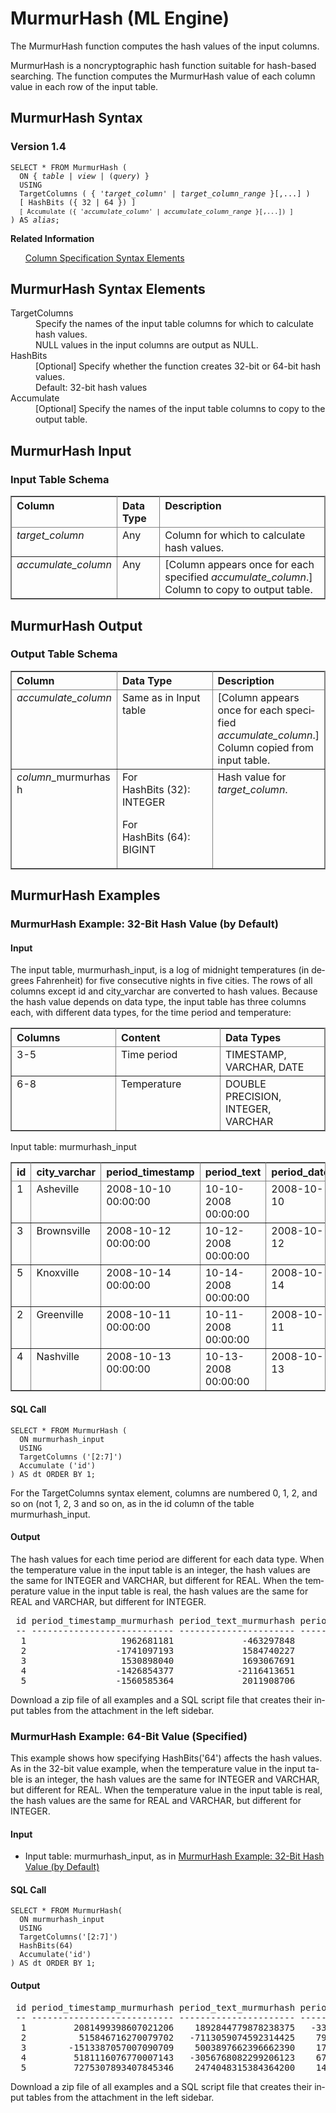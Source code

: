 <html><head></head><body><div class="nested0" aria-labelledby="ariaid-title1" topicindex="1" topicid="uif1507834592989" id="uif1507834592989"><h1 class="title topictitle1" id="ariaid-title1">MurmurHash (ML Engine)</h1><div class="body conbody">
<p class="p">The MurmurHash function computes the hash values of the input columns.</p>
<p class="p">MurmurHash is a noncryptographic hash function suitable for hash-based searching. The function computes the MurmurHash value of each column value in each row of the input table.</p></div><div class="topic reference nested1" aria-labelledby="ariaid-title2" topicindex="2" topicid="iwu1507834640667" xml:lang="en-us" lang="en-us" id="iwu1507834640667">
<h2 class="title topictitle2" id="ariaid-title2">MurmurHash Syntax</h2><div class="body refbody"><div class="section" id="iwu1507834640667__section_N1000E_N1000C_N10001">
<h3 class="title sectiontitle">Version 1.4</h3><pre class="pre codeblock" xml:space="preserve"><code>SELECT * FROM MurmurHash (
  <span>ON { <var class="keyword varname">table</var> | <var class="keyword varname">view</var> | (<var class="keyword varname">query</var>) }</span>
  USING
  TargetColumns ( { '<var class="keyword varname">target_column</var>' | <var class="keyword varname">target_column_range</var> }[,...] )
  [ HashBits ({ 32 | 64 }) ]
  <code class="ph codeph">[ Accumulate ({ '<var class="keyword varname">accumulate_column</var>' | <var class="keyword varname">accumulate_column_range</var> }[,...]) ]</code>
) AS <var class="keyword varname">alias</var>;</code></pre></div></div><div class="related-links"><div class="linklistheader"><p></p><b>Related Information</b></div>
<ul class="linklist linklist relinfo"><div class="linklistmember"><a href="ndv1557782188375.md">Column Specification Syntax Elements</a></div></ul></div></div><div class="topic reference nested1" aria-labelledby="ariaid-title3" topicindex="3" topicid="zle1507834645332" xml:lang="en-us" lang="en-us" id="zle1507834645332">
<h2 class="title topictitle2" id="ariaid-title3">MurmurHash Syntax Elements</h2><div class="body refbody"><div class="section" id="zle1507834645332__section_N10011_N1000E_N10001"><dl class="dl parml"><dt class="dt pt dlterm">TargetColumns</dt><dd class="dd pd">Specify the names of the input table columns for which to calculate hash values.</dd><dd class="dd pd ddexpand">NULL values in the input columns are output as NULL.</dd><dt class="dt pt dlterm">HashBits</dt><dd class="dd pd">[Optional] Specify whether the function creates 32-bit or 64-bit hash values.</dd><dd class="dd pd ddexpand">Default: 32-bit hash values</dd><dt class="dt pt dlterm">Accumulate</dt><dd class="dd pd">[Optional] Specify the names of the input table columns to copy to the output table.</dd></dl></div></div></div><div class="topic reference nested1" aria-labelledby="ariaid-title4" topicindex="4" topicid="vlj1507834655398" xml:lang="en-us" lang="en-us" id="vlj1507834655398">
<h2 class="title topictitle2" id="ariaid-title4">MurmurHash Input</h2><div class="body refbody"><div class="section" id="vlj1507834655398__section_idf_tjs_ycb">
<h3 class="title sectiontitle">Input Table Schema</h3><div class="tablenoborder"><table cellpadding="4" cellspacing="0" summary="" id="vlj1507834655398__table_N1000E_N1000C_N10001" class="table" frame="border" border="1" rules="all"><div class="caption"></div><colgroup span="1"><col style="width:28.57142857142857%" span="1"></col><col style="width:14.285714285714285%" span="1"></col><col style="width:57.14285714285714%" span="1"></col></colgroup><thead class="thead" style="text-align:left;"><tr class="row"><th class="entry nocellnorowborder" style="vertical-align:top;" id="d138308e165" rowspan="1" colspan="1">Column</th><th class="entry nocellnorowborder" style="vertical-align:top;" id="d138308e167" rowspan="1" colspan="1">Data Type</th><th class="entry cell-norowborder" style="vertical-align:top;" id="d138308e169" rowspan="1" colspan="1">Description</th></tr></thead><tbody class="tbody"><tr class="row"><td class="entry nocellnorowborder" style="vertical-align:top;" headers="d138308e165" rowspan="1" colspan="1"><var class="keyword varname">target_column</var></td><td class="entry nocellnorowborder" style="vertical-align:top;" headers="d138308e167" rowspan="1" colspan="1">Any</td><td class="entry cell-norowborder" style="vertical-align:top;" headers="d138308e169" rowspan="1" colspan="1">Column for which to calculate hash values.</td></tr><tr class="row"><td class="entry row-nocellborder" style="vertical-align:top;" headers="d138308e165" rowspan="1" colspan="1"><var class="keyword varname">accumulate_column</var></td><td class="entry row-nocellborder" style="vertical-align:top;" headers="d138308e167" rowspan="1" colspan="1">Any</td><td class="entry cellrowborder" style="vertical-align:top;" headers="d138308e169" rowspan="1" colspan="1">[Column appears once for each specified <var class="keyword varname">accumulate_column</var>.] <span>Column to copy to output table.</span></td></tr></tbody></table></div></div></div></div><div class="topic reference nested1" aria-labelledby="ariaid-title5" topicindex="5" topicid="ohl1507834659964" xml:lang="en-us" lang="en-us" id="ohl1507834659964">
<h2 class="title topictitle2" id="ariaid-title5">MurmurHash Output</h2><div class="body refbody"><div class="section" id="ohl1507834659964__section_cyk_rjs_ycb">
<h3 class="title sectiontitle">Output Table Schema</h3><div class="tablenoborder"><table cellpadding="4" cellspacing="0" summary="" id="ohl1507834659964__table_N1000E_N1000C_N10001" class="table" frame="border" border="1" rules="all"><div class="caption"></div><colgroup span="1"><col style="width:33.33333333333333%" span="1"></col><col style="width:33.33333333333333%" span="1"></col><col style="width:33.33333333333333%" span="1"></col></colgroup><thead class="thead" style="text-align:left;"><tr class="row"><th class="entry nocellnorowborder" style="vertical-align:top;" id="d138308e212" rowspan="1" colspan="1">Column</th><th class="entry nocellnorowborder" style="vertical-align:top;" id="d138308e214" rowspan="1" colspan="1">Data Type</th><th class="entry cell-norowborder" style="vertical-align:top;" id="d138308e216" rowspan="1" colspan="1">Description</th></tr></thead><tbody class="tbody"><tr class="row"><td class="entry nocellnorowborder" style="vertical-align:top;" headers="d138308e212" rowspan="1" colspan="1"><var class="keyword varname">accumulate_column</var></td><td class="entry nocellnorowborder" style="vertical-align:top;" headers="d138308e214" rowspan="1" colspan="1"><span>Same as in Input table</span></td><td class="entry cell-norowborder" style="vertical-align:top;" headers="d138308e216" rowspan="1" colspan="1">[Column appears once for each specified <var class="keyword varname">accumulate_column</var>.] <span>Column copied from input table.</span></td></tr><tr class="row"><td class="entry row-nocellborder" style="vertical-align:top;" headers="d138308e212" rowspan="1" colspan="1"><var class="keyword varname">column</var>_murmurhash</td><td class="entry row-nocellborder" style="vertical-align:top;" headers="d138308e214" rowspan="1" colspan="1">For HashBits (32): INTEGER
<p class="p">For HashBits (64): BIGINT</p></td><td class="entry cellrowborder" style="vertical-align:top;" headers="d138308e216" rowspan="1" colspan="1">Hash value for <var class="keyword varname">target_column</var>.</td></tr></tbody></table></div></div></div></div><div class="topic concept nested1" aria-labelledby="ariaid-title6" topicindex="6" topicid="iap1510711076520" xml:lang="en-us" lang="en-us" id="iap1510711076520">
<h2 class="title topictitle2" id="ariaid-title6">MurmurHash Examples</h2><div class="topic reference nested2" aria-labelledby="ariaid-title7" topicindex="7" topicid="tld1527017758167" xml:lang="en-us" lang="en-us" id="tld1527017758167">
<h3 class="title topictitle3" id="ariaid-title7">MurmurHash Example: 32-Bit Hash Value (by Default)</h3><div class="body refbody"><div class="section" id="tld1527017758167__section_md3_srr_t2b">
<h4 class="title sectiontitle">Input</h4>
<p class="p">The input table, murmurhash_input, is a log of midnight temperatures (in degrees Fahrenheit) for five consecutive nights in five cities. The rows of all columns except id and city_varchar are converted to hash values. Because the hash value depends on data type, the input table has three columns each, with different data types, for the time period and temperature:</p><div class="tablenoborder"><table cellpadding="4" cellspacing="0" summary="" id="tld1527017758167__table_rh1_wrr_t2b" class="table" frame="border" border="1" rules="all"><div class="caption"></div><colgroup span="1"><col style="width:33.33333333333333%" span="1"></col><col style="width:33.33333333333333%" span="1"></col><col style="width:33.33333333333333%" span="1"></col></colgroup><thead class="thead" style="text-align:left;"><tr class="row"><th class="entry cellrowborder" style="vertical-align:top;" id="d138308e289" rowspan="1" colspan="1">Columns</th><th class="entry cellrowborder" style="vertical-align:top;" id="d138308e291" rowspan="1" colspan="1">Content</th><th class="entry cellrowborder" style="vertical-align:top;" id="d138308e293" rowspan="1" colspan="1">Data Types</th></tr></thead><tbody class="tbody"><tr class="row"><td class="entry cellrowborder" style="vertical-align:top;" headers="d138308e289" rowspan="1" colspan="1">3-5</td><td class="entry cellrowborder" style="vertical-align:top;" headers="d138308e291" rowspan="1" colspan="1">Time period</td><td class="entry cellrowborder" style="vertical-align:top;" headers="d138308e293" rowspan="1" colspan="1">TIMESTAMP, VARCHAR, DATE</td></tr><tr class="row"><td class="entry cellrowborder" style="vertical-align:top;" headers="d138308e289" rowspan="1" colspan="1">6-8</td><td class="entry cellrowborder" style="vertical-align:top;" headers="d138308e291" rowspan="1" colspan="1">Temperature</td><td class="entry cellrowborder" style="vertical-align:top;" headers="d138308e293" rowspan="1" colspan="1">DOUBLE PRECISION, INTEGER, VARCHAR</td></tr></tbody></table></div><div class="tablenoborder"><table cellpadding="4" cellspacing="0" summary="" id="tld1527017758167__table_ypg_bsr_t2b" class="table" frame="border" border="1" rules="all"><div class="caption"><span>Input table: murmurhash_input</span></div><colgroup span="1"><col style="width:12.5%" span="1"></col><col style="width:12.5%" span="1"></col><col style="width:12.5%" span="1"></col><col style="width:12.5%" span="1"></col><col style="width:12.5%" span="1"></col><col style="width:12.5%" span="1"></col><col style="width:12.5%" span="1"></col><col style="width:12.5%" span="1"></col></colgroup><thead class="thead" style="text-align:left;"><tr class="row"><th class="entry cellrowborder" style="vertical-align:top;" id="d138308e324" rowspan="1" colspan="1">id</th><th class="entry cellrowborder" style="vertical-align:top;" id="d138308e326" rowspan="1" colspan="1">city_varchar</th><th class="entry cellrowborder" style="vertical-align:top;" id="d138308e328" rowspan="1" colspan="1">period_timestamp</th><th class="entry cellrowborder" style="vertical-align:top;" id="d138308e330" rowspan="1" colspan="1">period_text</th><th class="entry cellrowborder" style="vertical-align:top;" id="d138308e332" rowspan="1" colspan="1">period_date</th><th class="entry cellrowborder" style="vertical-align:top;" id="d138308e334" rowspan="1" colspan="1">temp_f_real</th><th class="entry cellrowborder" style="vertical-align:top;" id="d138308e336" rowspan="1" colspan="1">temp_f_integer</th><th class="entry cellrowborder" style="vertical-align:top;" id="d138308e338" rowspan="1" colspan="1">temp_f_text</th></tr></thead><tbody class="tbody"><tr class="row"><td class="entry cellrowborder" style="vertical-align:top;" headers="d138308e324" rowspan="1" colspan="1">1</td><td class="entry cellrowborder" style="vertical-align:top;" headers="d138308e326" rowspan="1" colspan="1">Asheville</td><td class="entry cellrowborder" style="vertical-align:top;" headers="d138308e328" rowspan="1" colspan="1">2008-10-10 00:00:00</td><td class="entry cellrowborder" style="vertical-align:top;" headers="d138308e330" rowspan="1" colspan="1">10-10-2008 00:00:00</td><td class="entry cellrowborder" style="vertical-align:top;" headers="d138308e332" rowspan="1" colspan="1">2008-10-10</td><td class="entry cellrowborder" style="vertical-align:top;" headers="d138308e334" rowspan="1" colspan="1">34.9</td><td class="entry cellrowborder" style="vertical-align:top;" headers="d138308e336" rowspan="1" colspan="1">35</td><td class="entry cellrowborder" style="vertical-align:top;" headers="d138308e338" rowspan="1" colspan="1">34.9</td></tr><tr class="row"><td class="entry cellrowborder" style="vertical-align:top;" headers="d138308e324" rowspan="1" colspan="1">3</td><td class="entry cellrowborder" style="vertical-align:top;" headers="d138308e326" rowspan="1" colspan="1">Brownsville</td><td class="entry cellrowborder" style="vertical-align:top;" headers="d138308e328" rowspan="1" colspan="1">2008-10-12 00:00:00</td><td class="entry cellrowborder" style="vertical-align:top;" headers="d138308e330" rowspan="1" colspan="1">10-12-2008 00:00:00</td><td class="entry cellrowborder" style="vertical-align:top;" headers="d138308e332" rowspan="1" colspan="1">2008-10-12</td><td class="entry cellrowborder" style="vertical-align:top;" headers="d138308e334" rowspan="1" colspan="1">34</td><td class="entry cellrowborder" style="vertical-align:top;" headers="d138308e336" rowspan="1" colspan="1">34</td><td class="entry cellrowborder" style="vertical-align:top;" headers="d138308e338" rowspan="1" colspan="1">34</td></tr><tr class="row"><td class="entry cellrowborder" style="vertical-align:top;" headers="d138308e324" rowspan="1" colspan="1">5</td><td class="entry cellrowborder" style="vertical-align:top;" headers="d138308e326" rowspan="1" colspan="1">Knoxville</td><td class="entry cellrowborder" style="vertical-align:top;" headers="d138308e328" rowspan="1" colspan="1">2008-10-14 00:00:00</td><td class="entry cellrowborder" style="vertical-align:top;" headers="d138308e330" rowspan="1" colspan="1">10-14-2008 00:00:00</td><td class="entry cellrowborder" style="vertical-align:top;" headers="d138308e332" rowspan="1" colspan="1">2008-10-14</td><td class="entry cellrowborder" style="vertical-align:top;" headers="d138308e334" rowspan="1" colspan="1">32</td><td class="entry cellrowborder" style="vertical-align:top;" headers="d138308e336" rowspan="1" colspan="1">32</td><td class="entry cellrowborder" style="vertical-align:top;" headers="d138308e338" rowspan="1" colspan="1">32</td></tr><tr class="row"><td class="entry cellrowborder" style="vertical-align:top;" headers="d138308e324" rowspan="1" colspan="1">2</td><td class="entry cellrowborder" style="vertical-align:top;" headers="d138308e326" rowspan="1" colspan="1">Greenville</td><td class="entry cellrowborder" style="vertical-align:top;" headers="d138308e328" rowspan="1" colspan="1">2008-10-11 00:00:00</td><td class="entry cellrowborder" style="vertical-align:top;" headers="d138308e330" rowspan="1" colspan="1">10-11-2008 00:00:00</td><td class="entry cellrowborder" style="vertical-align:top;" headers="d138308e332" rowspan="1" colspan="1">2008-10-11</td><td class="entry cellrowborder" style="vertical-align:top;" headers="d138308e334" rowspan="1" colspan="1">34.4</td><td class="entry cellrowborder" style="vertical-align:top;" headers="d138308e336" rowspan="1" colspan="1">34</td><td class="entry cellrowborder" style="vertical-align:top;" headers="d138308e338" rowspan="1" colspan="1">34.4</td></tr><tr class="row"><td class="entry cellrowborder" style="vertical-align:top;" headers="d138308e324" rowspan="1" colspan="1">4</td><td class="entry cellrowborder" style="vertical-align:top;" headers="d138308e326" rowspan="1" colspan="1">Nashville</td><td class="entry cellrowborder" style="vertical-align:top;" headers="d138308e328" rowspan="1" colspan="1">2008-10-13 00:00:00</td><td class="entry cellrowborder" style="vertical-align:top;" headers="d138308e330" rowspan="1" colspan="1">10-13-2008 00:00:00</td><td class="entry cellrowborder" style="vertical-align:top;" headers="d138308e332" rowspan="1" colspan="1">2008-10-13</td><td class="entry cellrowborder" style="vertical-align:top;" headers="d138308e334" rowspan="1" colspan="1">35.6</td><td class="entry cellrowborder" style="vertical-align:top;" headers="d138308e336" rowspan="1" colspan="1">36</td><td class="entry cellrowborder" style="vertical-align:top;" headers="d138308e338" rowspan="1" colspan="1">35.6</td></tr></tbody></table></div></div><div class="section" id="tld1527017758167__section_lfl_yg3_xdb">
<h4 class="title sectiontitle">SQL Call</h4><pre class="pre codeblock" xml:space="preserve"><code>SELECT * FROM MurmurHash (
  ON murmurhash_input
  USING
  TargetColumns ('[2:7]')
  Accumulate ('id')
) AS dt ORDER BY 1;</code></pre>
<p class="p">For the TargetColumns syntax element, columns are numbered 0, 1, 2, and so on (not 1, 2, 3 and so on, as in the id column of the table murmurhash_input.</p></div><div class="section" id="tld1527017758167__section_ugw_yg3_xdb">
<h4 class="title sectiontitle">Output</h4>
<p class="p">The hash values for each time period are different for each data type. When the temperature value in the input table is an integer, the hash values are the same for INTEGER and VARCHAR, but different for REAL. When the temperature value in the input table is real, the hash values are the same for REAL and VARCHAR, but different for INTEGER.</p><pre class="pre screen" xml:space="preserve"> id period_timestamp_murmurhash period_text_murmurhash period_date_murmurhash temp_f_real_murmurhash temp_f_integer_murmurhash temp_f_text_murmurhash 
 -- --------------------------- ---------------------- ---------------------- ---------------------- ------------------------- ---------------------- 
  1                  1962681181             -463297848              557349452              491855154               -2026295078              491855154
  2                 -1741097193             1584740227            -1509759604             -499861358               -2026295078             -499861358
  3                  1530898040             1693067691             -122411470             -141326552               -2026295078            -2026295078
  4                 -1426854377            -2116413651             1981218164              138771797                -392240485              138771797
  5                 -1560585364             2011908706             1085005088             1047067045                -902858061             -902858061</pre>
<p class="p">Download a zip file of all examples and a SQL script file that creates their input tables from the attachment in the left sidebar.</p></div></div></div><div class="topic reference nested2" aria-labelledby="ariaid-title8" topicindex="8" topicid="xdv1507834685120" xml:lang="en-us" lang="en-us" id="xdv1507834685120">
<h3 class="title topictitle3" id="ariaid-title8">MurmurHash Example: 64-Bit Value (Specified)</h3><div class="body refbody"><div class="section" id="xdv1507834685120__section_N10011_N1000E_N10001">
<p class="p">This example shows how specifying HashBits('64') affects the hash values. As in the 32-bit value example, when the temperature value in the input table is an integer, the hash values are the same for INTEGER and VARCHAR, but different for REAL. When the temperature value in the input table is real, the hash values are the same for REAL and VARCHAR, but different for INTEGER.</p></div><div class="section" id="xdv1507834685120__section_md3_srr_t2b">
<h4 class="title sectiontitle">Input</h4>
<ul class="ul" id="xdv1507834685120__ul_cjs_jsr_t2b">
<li class="li">Input table: murmurhash_input, as in <a href="dlu1558452821172.md#tld1527017758167">MurmurHash Example: 32-Bit Hash Value (by Default)</a></li></ul></div><div class="section" id="xdv1507834685120__section_lfl_yg3_xdb">
<h4 class="title sectiontitle">SQL Call</h4><pre class="pre codeblock" xml:space="preserve"><code>SELECT * FROM MurmurHash(
  ON murmurhash_input
  USING
  TargetColumns('[2:7]')
  HashBits(64)
  Accumulate('id')
) AS dt ORDER BY 1;</code></pre></div><div class="section" id="xdv1507834685120__section_ugw_yg3_xdb">
<h4 class="title sectiontitle">Output</h4><pre class="pre screen" xml:space="preserve"> id period_timestamp_murmurhash period_text_murmurhash period_date_murmurhash temp_f_real_murmurhash temp_f_integer_murmurhash temp_f_text_murmurhash 
 -- --------------------------- ---------------------- ---------------------- ---------------------- ------------------------- ---------------------- 
  1         2081499398607021206    1892844779878238375   -3374208292985920001    1293995461165576289       2118418006307321788    1293995461165576289
  2          515846716270079702   -7113059074592314425    7968959960480043948   -3815305352492785825       2118418006307321788   -3815305352492785825
  3        -1513387057007090709    5003897662396662390    1794743325310104289    1044130231958811690       2118418006307321788    2118418006307321788
  4         5181116076770007143   -3056768082299206123    6786124399480028630    1386486412937455134       6315281623848420264    1386486412937455134
  5         7275307893407845346    2474048315384364200    1414589266172155885    8029796110320680006      -5952800379241158136   -5952800379241158136
</pre>
<p class="p">Download a zip file of all examples and a SQL script file that creates their input tables from the attachment in the left sidebar.</p></div></div></div></div></div></body></html>
